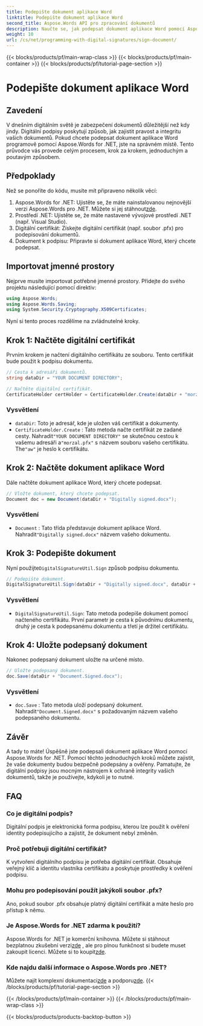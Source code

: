 ```yaml
---
title: Podepište dokument aplikace Word
linktitle: Podepište dokument aplikace Word
second_title: Aspose.Words API pro zpracování dokumentů
description: Naučte se, jak podepsat dokument aplikace Word pomocí Aspose.Words for .NET pomocí tohoto podrobného průvodce. Zabezpečte své dokumenty snadno.
weight: 10
url: /cs/net/programming-with-digital-signatures/sign-document/
---
```


{{< blocks/products/pf/main-wrap-class >}}
{{< blocks/products/pf/main-container >}}
{{< blocks/products/pf/tutorial-page-section >}}

# Podepište dokument aplikace Word

## Zavedení

V dnešním digitálním světě je zabezpečení dokumentů důležitější než kdy jindy. Digitální podpisy poskytují způsob, jak zajistit pravost a integritu vašich dokumentů. Pokud chcete podepsat dokument aplikace Word programově pomocí Aspose.Words for .NET, jste na správném místě. Tento průvodce vás provede celým procesem, krok za krokem, jednoduchým a poutavým způsobem.

## Předpoklady

Než se ponoříte do kódu, musíte mít připraveno několik věcí:

1.  Aspose.Words for .NET: Ujistěte se, že máte nainstalovanou nejnovější verzi Aspose.Words pro .NET. Můžete si jej stáhnout[zde](https://releases.aspose.com/words/net/).
2. Prostředí .NET: Ujistěte se, že máte nastavené vývojové prostředí .NET (např. Visual Studio).
3. Digitální certifikát: Získejte digitální certifikát (např. soubor .pfx) pro podepisování dokumentů.
4. Dokument k podpisu: Připravte si dokument aplikace Word, který chcete podepsat.

## Importovat jmenné prostory

Nejprve musíte importovat potřebné jmenné prostory. Přidejte do svého projektu následující pomocí direktiv:

```csharp
using Aspose.Words;
using Aspose.Words.Saving;
using System.Security.Cryptography.X509Certificates;
```

Nyní si tento proces rozdělíme na zvládnutelné kroky.

## Krok 1: Načtěte digitální certifikát

Prvním krokem je načtení digitálního certifikátu ze souboru. Tento certifikát bude použit k podpisu dokumentu.

```csharp
// Cesta k adresáři dokumentů.
string dataDir = "YOUR DOCUMENT DIRECTORY";

// Načtěte digitální certifikát.
CertificateHolder certHolder = CertificateHolder.Create(dataDir + "morzal.pfx", "aw");
```

### Vysvětlení

- `dataDir`: Toto je adresář, kde je uložen váš certifikát a dokumenty.
- `CertificateHolder.Create` : Tato metoda načte certifikát ze zadané cesty. Nahradit`"YOUR DOCUMENT DIRECTORY"` se skutečnou cestou k vašemu adresáři a`"morzal.pfx"` s názvem souboru vašeho certifikátu. The`"aw"` je heslo k certifikátu.

## Krok 2: Načtěte dokument aplikace Word

Dále načtěte dokument aplikace Word, který chcete podepsat.

```csharp
// Vložte dokument, který chcete podepsat.
Document doc = new Document(dataDir + "Digitally signed.docx");
```

### Vysvětlení

- `Document` : Tato třída představuje dokument aplikace Word. Nahradit`"Digitally signed.docx"` názvem vašeho dokumentu.

## Krok 3: Podepište dokument

 Nyní použijte`DigitalSignatureUtil.Sign` způsob podpisu dokumentu.

```csharp
// Podepište dokument.
DigitalSignatureUtil.Sign(dataDir + "Digitally signed.docx", dataDir + "Document.Signed.docx", certHolder);
```

### Vysvětlení

- `DigitalSignatureUtil.Sign`: Tato metoda podepíše dokument pomocí načteného certifikátu. První parametr je cesta k původnímu dokumentu, druhý je cesta k podepsanému dokumentu a třetí je držitel certifikátu.

## Krok 4: Uložte podepsaný dokument

Nakonec podepsaný dokument uložte na určené místo.

```csharp
// Uložte podepsaný dokument.
doc.Save(dataDir + "Document.Signed.docx");
```

### Vysvětlení

- `doc.Save` : Tato metoda uloží podepsaný dokument. Nahradit`"Document.Signed.docx"` s požadovaným názvem vašeho podepsaného dokumentu.

## Závěr

A tady to máte! Úspěšně jste podepsali dokument aplikace Word pomocí Aspose.Words for .NET. Pomocí těchto jednoduchých kroků můžete zajistit, že vaše dokumenty budou bezpečně podepsány a ověřeny. Pamatujte, že digitální podpisy jsou mocným nástrojem k ochraně integrity vašich dokumentů, takže je používejte, kdykoli je to nutné.

## FAQ

### Co je digitální podpis?
Digitální podpis je elektronická forma podpisu, kterou lze použít k ověření identity podepisujícího a zajistit, že dokument nebyl změněn.

### Proč potřebuji digitální certifikát?
K vytvoření digitálního podpisu je potřeba digitální certifikát. Obsahuje veřejný klíč a identitu vlastníka certifikátu a poskytuje prostředky k ověření podpisu.

### Mohu pro podepisování použít jakýkoli soubor .pfx?
Ano, pokud soubor .pfx obsahuje platný digitální certifikát a máte heslo pro přístup k němu.

### Je Aspose.Words for .NET zdarma k použití?
 Aspose.Words for .NET je komerční knihovna. Můžete si stáhnout bezplatnou zkušební verzi[zde](https://releases.aspose.com/) , ale pro plnou funkčnost si budete muset zakoupit licenci. Můžete si to koupit[zde](https://purchase.aspose.com/buy).

### Kde najdu další informace o Aspose.Words pro .NET?
 Můžete najít komplexní dokumentaci[zde](https://reference.aspose.com/words/net/) a podporu[zde](https://forum.aspose.com/c/words/8).
{{< /blocks/products/pf/tutorial-page-section >}}

{{< /blocks/products/pf/main-container >}}
{{< /blocks/products/pf/main-wrap-class >}}

{{< blocks/products/products-backtop-button >}}
